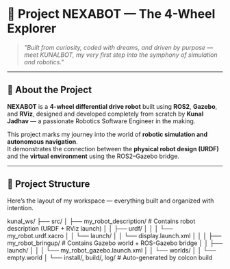 # 🤖 Project NEXABOT — The 4-Wheel Explorer

> *"Built from curiosity, coded with dreams, and driven by purpose — meet KUNALBOT, my very first step into the symphony of simulation and robotics."*

---

## 🧭 About the Project

**NEXABOT** is a **4-wheel differential drive robot** built using **ROS2**, **Gazebo**, and **RViz**, designed and developed completely from scratch by **Kunal Jadhav** — a passionate Robotics Software Engineer in the making.

This project marks my journey into the world of **robotic simulation and autonomous navigation**.  
It demonstrates the connection between the **physical robot design (URDF)** and the **virtual environment** using the ROS2–Gazebo bridge.

---

## 🧩 Project Structure

Here’s the layout of my workspace — everything built and organized with intention.


kunal_ws/
├── src/
│ ├── my_robot_description/ # Contains robot description (URDF + RViz launch)
│ │ ├── urdf/
│ │ │ └── my_robot.urdf.xacro
│ │ └── launch/
│ │ └── display.launch.xml
│ │
│ ├── my_robot_bringup/ # Contains Gazebo world + ROS-Gazebo bridge
│ │ ├── launch/
│ │ │ └── my_robot_gazebo.launch.xml
│ │ └── worlds/
│ │ └── empty.world
│
└── install/, build/, log/ # Auto-generated by colcon build
